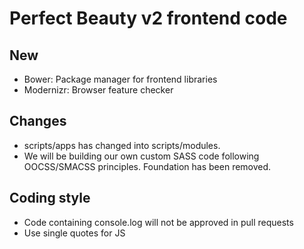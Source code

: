 # Perfect Beauty v2 frontend code

## New
* Bower: Package manager for frontend libraries
* Modernizr: Browser feature checker

## Changes
- scripts/apps has changed into scripts/modules. 
- We will be building our own custom SASS code following OOCSS/SMACSS principles. Foundation has been removed.

## Coding style
* Code containing console.log will not be approved in pull requests
* Use single quotes for JS

